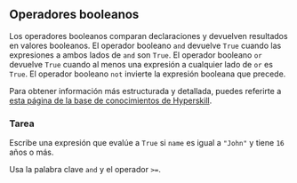 ## Operadores booleanos

Los operadores booleanos comparan declaraciones y devuelven resultados en valores booleanos. El operador booleano `and` devuelve `True` cuando las expresiones a ambos lados de `and` son `True`.
El operador booleano `or` devuelve `True` cuando al menos una expresión a cualquier lado de `or` es `True`. El operador booleano `not` invierte la expresión booleana que precede.

Para obtener información más estructurada y detallada, puedes referirte a [esta página de la base de conocimientos de Hyperskill](https://hyperskill.org/learn/step/6025?utm_source=jba&utm_medium=jba_courses_links).

### Tarea
Escribe una expresión que evalúe a `True` si `name` es igual a `"John"` y tiene `16` años o más.

<div class='hint'>Usa la palabra clave <code>and</code> y el operador <code>>=</code>.</div>